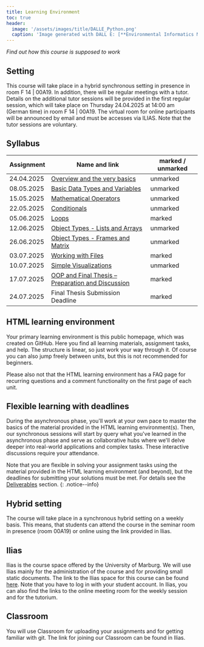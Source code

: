 ```yaml
---
title: Learning Environment
toc: true
header:
  image: '/assets/images/title/DALLE_Python.png'
  caption: 'Image generated with DALL E: [**Environmental Informatics Marburg**](https://www.uni-marburg.de/en/fb19/disciplines/physisch/environmentalinformatics)'
---
```


*Find out how this course is supposed to work*

<!--more-->

## Setting
This course will take place in a hybrid synchronous setting in presence in room F 14 | 00A19. In addition, there will be regular meetings with a tutor. Details on the additional tutor sessions will be provided in the first regular session, which will take place on Thursday 24.04.2025	 at 14:00 am (German time) in room F 14 | 00A19. The virtual room for online participants will be announced by email and must be accesses via ILIAS. Note that the tutor sessions are voluntary.

## Syllabus

| Assignment               | Name and link                                                                                      | marked / unmarked |
|--------------------------|----------------------------------------------------------------------------------------------------|-------------------|
| 24.04.2025 | [Overview and the very basics](/moer-base-python/unit01/unit01-00_Intro.html) | unmarked            |
| 08.05.2025 | [Basic Data Types and Variables](/moer-base-python/unit02/unit02-01_Intro.html) | unmarked            |
| 15.05.2025 | [Mathematical Operators](/moer-base-python//unit03/unit03-02_mathematical_operators.html) | unmarked            |
| 22.05.2025 | [Conditionals](/moer-base-python/unit04/unit04-01_Intro.html) | unmarked            |
| 05.06.2025 | [Loops](/moer-base-python/unit05/unit05-01_intro.html) | marked            |
| 12.06.2025 | [Object Types - Lists and Arrays ](/moer-base-python/unit06/unit06-02_lists.html) | unmarked            |
| 26.06.2025 | [Object Types - Frames and Matrix ](/moer-base-python/unit06/unit06-04_data_frames.html) | unmarked            |
| 03.07.2025 | [Working with Files](/moer-base-python/unit07/unit07-01_Intro.html) | marked            |
| 10.07.2025 | [Simple Visualizations](/moer-base-python/unit02/unit02-01_Intro.html) | unmarked            |
| 17.07.2025 | [OOP and Final Thesis – Preparation and Discussion](/moer-base-python/unit09/unit08-01_Intro.html) | marked            |
| 24.07.2025 | Final Thesis Submission Deadline | marked            |


## HTML learning environment

Your primary learning environment is this public homepage, which was created on GitHub. Here you find all learning materials, assignment tasks, and help. The structure is linear, so just work your way through it. Of course you can also jump freely between units, but this is not recommended for beginners.

Please also not that the HTML learning environment has a FAQ page for recurring questions and a comment functionality on the first page of each unit.


## Flexible learning with deadlines

During the asynchronous phase, you'll work at your own pace to master the basics of the material provided in the HTML learning environment(s). Then, our synchronous sessions will start by query what you've learned in the asynchronous phase and serve as collaborative hubs where we'll delve deeper into real-world applications and complex tasks. These interactive discussions require your attendance.

Note that you are flexible in solving your assignment tasks using the material provided in the HTML learning environment (and beyond), but the deadlines for submitting your solutions must be met.
For details see the [Deliverables](/moer-base-python/unit00/unit00-02_deliverables.html) section.
{: .notice--info}

## Hybrid setting

The course will take place in a synchronous hybrid setting on a weekly basis. This means, that students can attend the course in the seminar room in presence (room 00A19) or online using the link provided in Ilias.


## Ilias

Ilias is the course space offered by the University of Marburg. We will use Ilias mainly for the administration of the course and for providing small static documents. The link to the Ilias space for this course can be found [here](https://ilias.uni-marburg.de/login.php?target=crs_4113838&cmd=force_login&lang=de). Note that you have to log in with your student account. In Ilias, you can also find the links to the online meeting room for the weekly session and for the tutorium.


## Classroom

You will use Classroom for uploading your assignments and for getting familiar with git. The link for joining our Classroom can be found in Ilias. 
